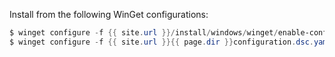 Install from the following WinGet configurations:

```powershell
$ winget configure -f {{ site.url }}/install/windows/winget/enable-configure-elevation.dsc.yaml
$ winget configure -f {{ site.url }}{{ page.dir }}configuration.dsc.yaml
```